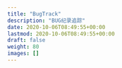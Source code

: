 ```yaml
---
title: "BugTrack"
description: "BUG纪录追踪"
date: 2020-10-06T08:49:55+00:00
lastmod: 2020-10-06T08:49:55+00:00
draft: false
weight: 80
images: []
---
```

